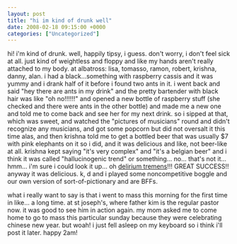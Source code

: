 ```yaml
---
layout: post
title: "hi im kind of drunk well"
date: 2008-02-18 09:15:00 +0000
categories: ["Uncategorized"]
---
```


hi! i'm kind of drunk. well, happily tipsy, i guess. don't worry, i don't feel sick at all. just kind of weightless and floppy and like my hands aren't really attached to my body. at albatross: lisa, tomasso, ramon, robert, krishna, danny, alan. i had a black...something with raspberry cassis and it was yummy and i drank half of it before i found two ants in it. i went back and said "hey there are ants in my drink" and the pretty bartender with black hair was like "oh no!!!!!!" and opened a new bottle of raspberry stuff (she checked and there were ants in the other bottle) and made me a new one and told me to come back and see her for my next drink. so i sipped at that, which was sweet, and watched the "pictures of musicians" round and didn't recognize any musicians, and got some popcorn but did not oversalt it this time alas, and then krishna told me to get a bottled beer that was usually $7 with pink elephants on it so i did, and it was delicious and like, not beer-like at all. krishna kept saying "it's very complex" and "it's a belgian beer" and i think it was called "hallucinogenic trend" or something... no... that's not it... hmm... i'm sure i could look it up... oh [delirium tremens](http://en.wikipedia.org/wiki/Delirium_Tremens_(beer))!!! GREAT SUCCESS!! anyway it was delicious. k, d and i played some noncompetitive boggle and our own version of sort-of-pictionary and are BFFs.

what i really want to say is that i went to mass this morning for the first time in like... a long time. at st joseph's, where father kim is the regular pastor now. it was good to see him in action again. my mom asked me to come home to go to mass this particular sunday because they were celebrating chinese new year. but woah! i just fell asleep on my keyboard so i think i'll post it later. happy 2am!